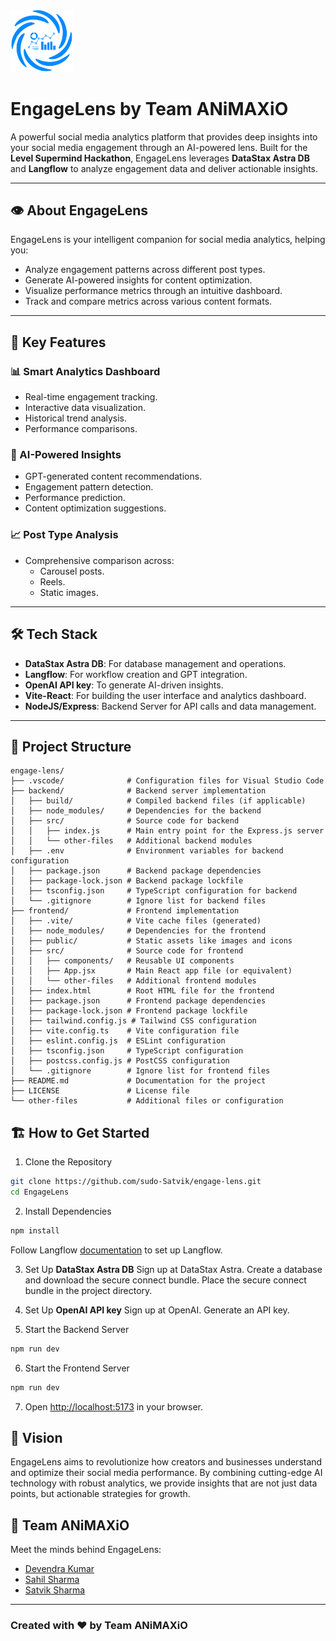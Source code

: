 <img src="./frontend/src/assets/logo-light.png" alt="EngageLens Logo" width="100px">


# EngageLens by Team ANiMAXiO 

A powerful social media analytics platform that provides deep insights into your social media engagement through an AI-powered lens. Built for the **Level Supermind Hackathon**, EngageLens leverages **DataStax Astra DB** and **Langflow** to analyze engagement data and deliver actionable insights.  

---

## 👁️ About EngageLens  

EngageLens is your intelligent companion for social media analytics, helping you:  
- Analyze engagement patterns across different post types.  
- Generate AI-powered insights for content optimization.  
- Visualize performance metrics through an intuitive dashboard.  
- Track and compare metrics across various content formats.  

---

## 🌟 Key Features  

### **📊 Smart Analytics Dashboard**  
- Real-time engagement tracking.  
- Interactive data visualization.  
- Historical trend analysis.  
- Performance comparisons.  

### **🤖 AI-Powered Insights**  
- GPT-generated content recommendations.  
- Engagement pattern detection.  
- Performance prediction.  
- Content optimization suggestions.  

### **📈 Post Type Analysis**  
- Comprehensive comparison across:  
  - Carousel posts.  
  - Reels.  
  - Static images.  

---

## 🛠️ Tech Stack  

- **DataStax Astra DB**: For database management and operations.  
- **Langflow**: For workflow creation and GPT integration.  
- **OpenAI API key**: To generate AI-driven insights.  
- **Vite-React**: For building the user interface and analytics dashboard.
- **NodeJS/Express**: Backend Server for API calls and data management.  

---

## 📂 Project Structure  

```plaintext
engage-lens/
├── .vscode/              # Configuration files for Visual Studio Code
├── backend/              # Backend server implementation
│   ├── build/            # Compiled backend files (if applicable)
│   ├── node_modules/     # Dependencies for the backend
│   ├── src/              # Source code for backend
│   │   ├── index.js      # Main entry point for the Express.js server
│   │   └── other-files   # Additional backend modules
│   ├── .env              # Environment variables for backend configuration
│   ├── package.json      # Backend package dependencies
│   ├── package-lock.json # Backend package lockfile
│   ├── tsconfig.json     # TypeScript configuration for backend
│   └── .gitignore        # Ignore list for backend files
├── frontend/             # Frontend implementation
│   ├── .vite/            # Vite cache files (generated)
│   ├── node_modules/     # Dependencies for the frontend
│   ├── public/           # Static assets like images and icons
│   ├── src/              # Source code for frontend
│   │   ├── components/   # Reusable UI components
│   │   ├── App.jsx       # Main React app file (or equivalent)
│   │   └── other-files   # Additional frontend modules
│   ├── index.html        # Root HTML file for the frontend
│   ├── package.json      # Frontend package dependencies
│   ├── package-lock.json # Frontend package lockfile
│   ├── tailwind.config.js # Tailwind CSS configuration
│   ├── vite.config.ts    # Vite configuration file
│   ├── eslint.config.js  # ESLint configuration
│   ├── tsconfig.json     # TypeScript configuration
│   ├── postcss.config.js # PostCSS configuration
│   └── .gitignore        # Ignore list for frontend files
├── README.md             # Documentation for the project
├── LICENSE               # License file
└── other-files           # Additional files or configuration
```


## 🏗️ How to Get Started
1. Clone the Repository
```bash
git clone https://github.com/sudo-Satvik/engage-lens.git
cd EngageLens
```

2. Install Dependencies
```bash
npm install
```
Follow Langflow [documentation](https://docs.langflow.org/) to set up Langflow.

3. Set Up **DataStax Astra DB**
Sign up at DataStax Astra.
Create a database and download the secure connect bundle.
Place the secure connect bundle in the project directory.

4. Set Up **OpenAI API key**
Sign up at OpenAI.
Generate an API key.

5. Start the Backend Server
```bash
npm run dev
```

6. Start the Frontend Server
```bash
npm run dev
```

7. Open [http://localhost:5173](http://localhost:5173) in your browser.



## 🎯 Vision
EngageLens aims to revolutionize how creators and businesses understand and optimize their social media performance. By combining cutting-edge AI technology with robust analytics, we provide insights that are not just data points, but actionable strategies for growth.

## 👥 Team ANiMAXiO
Meet the minds behind EngageLens:

- [Devendra Kumar](https://github.com/KumaDevendra/)
- [Sahil Sharma](https://github.com/SAHIL-Sharma21/)
- [Satvik Sharma](https://github.com/sudo-Satvik/)

<hr>
<h3>Created with ❤️ by Team ANiMAXiO</h3>